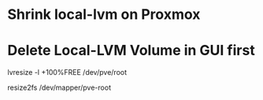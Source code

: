 # Shrink local-lvm on Proxmox

# Delete Local-LVM Volume in GUI first


lvresize -l +100%FREE /dev/pve/root

resize2fs /dev/mapper/pve-root